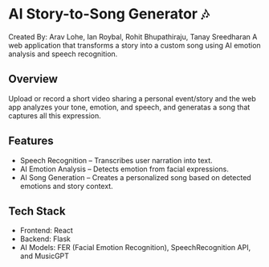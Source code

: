# AI Story-to-Song Generator 🎶
Created By: Arav Lohe, Ian Roybal, Rohit Bhupathiraju, Tanay Sreedharan
A web application that transforms a story into a custom song using AI emotion analysis and speech recognition.

## Overview
Upload or record a short video sharing a personal event/story and the web app analyzes your tone, emotion, and speech, and generatas a song that captures all this expression.

## Features
* Speech Recognition – Transcribes user narration into text.
* AI Emotion Analysis – Detects emotion from facial expressions.
* AI Song Generation – Creates a personalized song based on detected emotions and story context.

## Tech Stack
* Frontend: React
* Backend: Flask
* AI Models: FER (Facial Emotion Recognition), SpeechRecognition API, and MusicGPT
